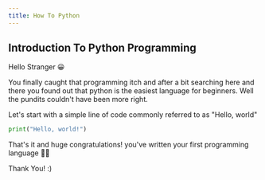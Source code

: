 ```yaml
---
title: How To Python
---
```

## Introduction To Python Programming

Hello Stranger 😀

You finally caught that programming itch and after a bit searching here and there you found out that python is the easiest language for beginners. Well the pundits couldn't have been more right.

Let's start with a simple line of code commonly referred to as "Hello, world"

```python
print("Hello, world!")
```

That's it and huge congratulations! you've written your first programming language 👏💯

Thank You! :)